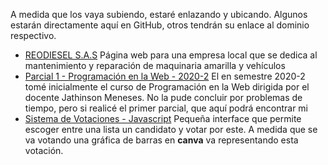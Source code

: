 A medida que los vaya subiendo, estaré enlazando y ubicando. Algunos estarán directamente aquí en GitHub, otros tendrán su enlace al dominio respectivo.

- [REODIESEL S.A.S](https://www.reodiesel.com) Página web para una empresa local que se dedica al mantenimiento y reparación de maquinaria amarilla y vehículos
- [Parcial 1 - Programación en la Web - 2020-2](ProgramaciónWeb_2020-2_Previo1/) El en semestre 2020-2 tomé inicialmente el curso de Programación en la Web dirigida por el docente Jathinson Meneses. No la pude concluir por problemas de tiempo, pero si realicé el primer parcial, que aquí podrá encontrar mi
- [Sistema de Votaciones - Javascript](SistemaVotaciones01/) Pequeña interface que permite escoger entre una lista un candidato y votar por este. A medida que se va votando una gráfica de barras en __canva__ va representando esta votación.
